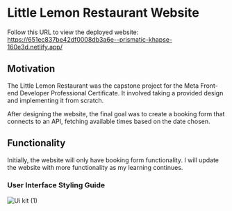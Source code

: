 # Little Lemon Restaurant Website

Follow this URL to view the deployed website: https://651ec837be42df0008db3a6e--prismatic-khapse-160e3d.netlify.app/

## Motivation
The Little Lemon Restaurant was the capstone project for the Meta Front-end Developer Professional Certificate. It involved taking a provided design and implementing it from scratch.

After designing the website, the final goal was to create a booking form that connects to an API, fetching available times based on the date chosen. 

## Functionality
Initially, the website will only have booking form functionality. I will update the website with more functionality as my learning continues.

### User Interface Styling Guide
![Ui kit (1)](https://github.com/IsaiahGoodridge/little-lemon-website/assets/143850822/699ebd54-c0ec-4b75-98cc-424565a522ce)
